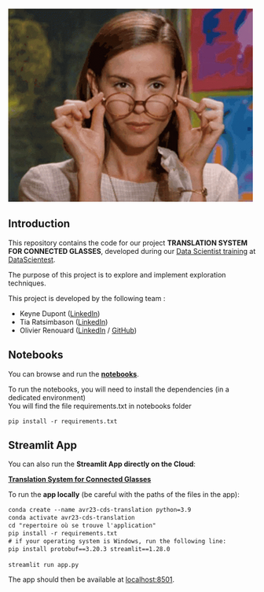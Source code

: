 ![Alt Whaooh!](./streamlit_app/assets/miss-honey-glasses-off.gif)

## Introduction
This repository contains the code for our project **TRANSLATION SYSTEM FOR CONNECTED GLASSES**, developed during our [Data Scientist training](https://datascientest.com/en/data-scientist-course) at [DataScientest](https://datascientest.com/).

The purpose of this project is to explore and implement exploration techniques.

This project is developed by the following team :
- Keyne Dupont ([LinkedIn](https://www.linkedin.com/in/keyne-dupont/))
- Tia Ratsimbason ([LinkedIn](https://www.linkedin.com/in/tia-ratsimbason-42110887/))
- Olivier Renouard ([LinkedIn](https://www.linkedin.com/in/olivier-renouard-b6b8a535/) / [GitHub](https://github.com/Demosthene-OR))

## Notebooks
You can browse and run the **[notebooks](./notebooks)**. 

To run the notebooks, you will need to install the dependencies (in a dedicated environment)  
You will find the file requirements.txt in notebooks folder
```
pip install -r requirements.txt
```

## Streamlit App
You can also run the **Streamlit App directly on the Cloud**: 

**[Translation System for Connected Glasses](https://demosthene-or-avr23-cds-translation.hf.space/)**

To run the **app locally** (be careful with the paths of the files in the app):
```shell
conda create --name avr23-cds-translation python=3.9
conda activate avr23-cds-translation
cd "repertoire où se trouve l'application"
pip install -r requirements.txt
# if your operating system is Windows, run the following line:
pip install protobuf==3.20.3 streamlit==1.28.0

streamlit run app.py
```

The app should then be available at [localhost:8501](http://localhost:8501).
